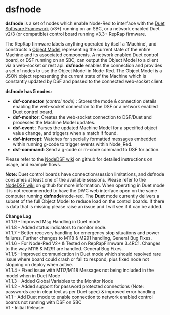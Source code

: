 # dsfnode
**dsfnode** is a set of nodes which enable Node-Red to interface with the [Duet Software Framework](https://github.com/Duet3D/DuetSoftwareFramework) (v3+) running on an SBC, or a network enabled Duet v2/3 (or compatible) control board running v3.3+ RepRap firmware.  

The RepRap firmware labels anything operated by itself a 'Machine', and constructs a [Object Model](https://duet3d.dozuki.com/Wiki/Object_Model_of_RepRapFirmware) representing the current state of the entire Machine and its associated components. A network enabled Duet control board, or DSF running on an SBC, can output the Object Model to a client via a web-socket or rest api. **dsfnode** enables the connection and provides a set of nodes to use the Object Model in Node-Red. The Object Model is a JSON object representing the current state of the Machine which is constantly updated by DSF and passed to the connected web-socket client.  
 
**dsfnode has 5 nodes:**

 - **dsf-connector** *(control node)* : Stores the mode & connection details enabling the web-socket connection to the DSF or a network enabled Duet control board.  
 - **dsf-monitor**: Creates the web-socket connection to DSF/Duet and processes the Machine Model updates.  
 - **dsf-event** : Parses the updated Machine Model for a specified object value change, and triggers when a match if found.  
 - **dsf-intercept**: Watches for specially formatted messages embedded within running g-code to trigger events within Node_Red.  
 - **dsf-command**: Send a g-code or m-code command to DSF for action.  

Please refer to the [NodeDSF wiki](https://github.com/MintyTrebor/NodeDSF) on github for detailed instructions on usage, and example flows.  
  
**Note:** Duet control boards have connection/session limitations, and dsfnode consumes at least one of the available sessions. Please refer to the [NodeDSF wiki](https://github.com/MintyTrebor/NodeDSF) on github for more information. When operating in Duet mode it is not recommended to have the DWC web interface open on the same computer running **dsfnode**/node-red. The **Duet** mode currently delivers a subset of the full Object Model to reduce load on the control boards. If there is data that is missing please raise an issue and I will see if it can be added.
  
**Change Log**  
V1.1.9 - Improved Msg Handling in Duet mode.  
V1.1.8 - Added status indicators to monitor node.  
V1.1.7 - Better recovery handling for emergency stop situations and power failures. Further changes to M118 & M291 handling, General Bug Fixes.  
V1.1.6 - For Node-Red V2+ & Tested on RepRapFirmware 3.4RC1. Changes to the way M118 & M291 are handled. General Bug Fixes.  
V1.1.5 - Improved communication in Duet mode which should resolved rare issue where board could crash or fail to respond, plus fixed node not stopping on deploy when active.  
V1.1.4 - Fixed issue with M117/M118 Messages not being included in the model when in Duet Mode  
V1.1.3 - Added Global Variables to the Monitor Node  
V1.1.2 - Added support for password protected connections (Note: passwords are in clear text as per Duet spec) & improved error handling.  
V1.1 - Add Duet mode to enable connection to network enabled control boards not running with DSF on SBC  
V1 - Initial Release  

